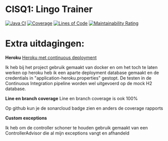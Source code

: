 # CISQ1: Lingo Trainer

[![Java CI](https://github.com/Nuuhtjee/cisq1-lingo/actions/workflows/build.yml/badge.svg)](https://github.com/Nuuhtjee/cisq1-lingo/actions/workflows/build.yml)
[![Coverage](https://sonarcloud.io/api/project_badges/measure?project=Nuuhtjee_cisq1-lingo&metric=coverage)](https://sonarcloud.io/dashboard?id=Nuuhtjee_cisq1-lingo)
[![Lines of Code](https://sonarcloud.io/api/project_badges/measure?project=Nuuhtjee_cisq1-lingo&metric=ncloc)](https://sonarcloud.io/dashboard?id=Nuuhtjee_cisq1-lingo)
[![Maintainability Rating](https://sonarcloud.io/api/project_badges/measure?project=Nuuhtjee_cisq1-lingo&metric=sqale_rating)](https://sonarcloud.io/dashboard?id=Nuuhtjee_cisq1-lingo)



# Extra uitdagingen:

**Heroku**
[Heroku met continuous deployment](https://cisq1-lingo.herokuapp.com/)

Ik heb bij het project gebruik gemaakt van docker en om het toch te laten werken op heroku heb ik een aparte deployment database gemaakt en de credentials in "application-heroku.properties" gestopt. De testen in de Continuous Integration pipeline worden wel uitgevoerd op de mock H2 database.

**Line en branch coverage**
Line en branch coverage is ook 100%

Op github kun je de sonarcloud badge zien en anders de coverage rapports

**Custom exceptions**

Ik heb om de controller schoner te houden gebruik gemaakt van een ControllerAdvisor die al mijn exceptions vangt en afhandeld
